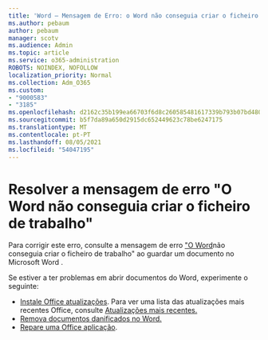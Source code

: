 ```yaml
---
title: 'Word – Mensagem de Erro: o Word não conseguia criar o ficheiro de trabalho'
ms.author: pebaum
author: pebaum
manager: scotv
ms.audience: Admin
ms.topic: article
ms.service: o365-administration
ROBOTS: NOINDEX, NOFOLLOW
localization_priority: Normal
ms.collection: Adm_O365
ms.custom:
- "9000583"
- "3185"
ms.openlocfilehash: d2162c35b199ea66703f6d8c260585481617339b793b07bd4800f3125f942dd5
ms.sourcegitcommit: b5f7da89a650d2915dc652449623c78be6247175
ms.translationtype: MT
ms.contentlocale: pt-PT
ms.lasthandoff: 08/05/2021
ms.locfileid: "54047195"
---
```

# <a name="resolve-the-word-could-not-create-the-work-file-error-message"></a>Resolver a mensagem de erro "O Word não conseguia criar o ficheiro de trabalho"

Para corrigir este erro, consulte a mensagem de erro ["O Word](https://docs.microsoft.com/office/troubleshoot/word/word-could-not-create-the-work-file)não conseguia criar o ficheiro de trabalho" ao guardar um documento no Microsoft Word .

Se estiver a ter problemas em abrir documentos do Word, experimente o seguinte:

- [Instale Office atualizações](https://support.office.com/article/2ab296f3-7f03-43a2-8e50-46de917611c5). Para ver uma lista das atualizações mais recentes Office, consulte [Atualizações mais recentes.](https://docs.microsoft.com/officeupdates/office-updates-msi)
- [Remova documentos danificados no Word.](https://docs.microsoft.com/office/troubleshoot/word/damaged-documents-in-word)
- [Repare uma Office aplicação](https://support.office.com/Article/Repair-an-Office-application-7821d4b6-7c1d-4205-aa0e-a6b40c5bb88b).